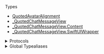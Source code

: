 <summary>Types</summary>

  - [QuotedAvatarAlignment](/QuotedAvatarAlignment)
  - [\_QuotedChatMessageView](/_QuotedChatMessageView)
  - [\_QuotedChatMessageView.Content](/_QuotedChatMessageView.Content)
  - [\_QuotedChatMessageView.SwiftUIWrapper](/_QuotedChatMessageView.SwiftUIWrapper)

</details>

<details>
<summary>Protocols</summary>

  - [\_QuotedChatMessageViewSwiftUIView](/_QuotedChatMessageViewSwiftUIView)

</details>

<details>
<summary>Global Typealiases</summary>

  - [QuotedChatMessageView](/QuotedChatMessageView)

</details>
